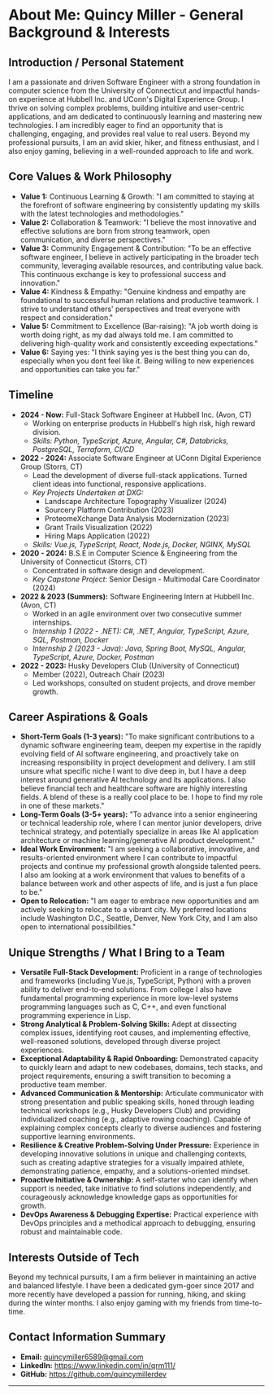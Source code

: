 # About Me: Quincy Miller - General Background & Interests

## Introduction / Personal Statement

I am a passionate and driven Software Engineer with a strong foundation in computer science from the University of Connecticut and impactful hands-on experience at Hubbell Inc. and UConn's Digital Experience Group. I thrive on solving complex problems, building intuitive and user-centric applications, and am dedicated to continuously learning and mastering new technologies. I am incredibly eager to find an opportunity that is challenging, engaging, and provides real value to real users. Beyond my professional pursuits, I am an avid skier, hiker, and fitness enthusiast, and I also enjoy gaming, believing in a well-rounded approach to life and work.

## Core Values & Work Philosophy

*   **Value 1:** Continuous Learning & Growth: "I am committed to staying at the forefront of software engineering by consistently updating my skills with the latest technologies and methodologies."
*   **Value 2:** Collaboration & Teamwork: "I believe the most innovative and effective solutions are born from strong teamwork, open communication, and diverse perspectives."
*   **Value 3:** Community Engagement & Contribution: "To be an effective software engineer, I believe in actively participating in the broader tech community, leveraging available resources, and contributing value back. This continuous exchange is key to professional success and innovation."
*   **Value 4:** Kindness & Empathy: "Genuine kindness and empathy are foundational to successful human relations and productive teamwork. I strive to understand others' perspectives and treat everyone with respect and consideration."
*   **Value 5:** Commitment to Excellence (Bar-raising): "A job worth doing is worth doing right, as my dad always told me. I am committed to delivering high-quality work and consistently exceeding expectations."
*   **Value 6:** Saying yes: "I think saying yes is the best thing you can do, especially when you dont feel like it. Being willing to new experiences and opportunities can take you far."

## Timeline

*   **2024 - Now:** Full-Stack Software Engineer at Hubbell Inc. (Avon, CT)
    *   Working on enterprise products in Hubbell's high risk, high reward division.
    *   *Skills: Python, TypeScript, Azure, Angular, C#, Databricks, PostgreSQL, Terraform, CI/CD*
*   **2022 - 2024:** Associate Software Engineer at UConn Digital Experience Group (Storrs, CT)
    *   Lead the development of diverse full-stack applications. Turned client ideas into functional, responsive applications.
    *   *Key Projects Undertaken at DXG:*
        *   Landscape Architecture Topography Visualizer (2024)
        *   Sourcery Platform Contribution (2023)
        *   ProteomeXchange Data Analysis Modernization (2023)
        *   Grant Trails Visualization (2022)
        *   Hiring Maps Application (2022)
    *   *Skills: Vue.js, TypeScript, React, Node.js, Docker, NGINX, MySQL*
*   **2020 - 2024:** B.S.E in Computer Science & Engineering from the University of Connecticut (Storrs, CT)
    *   Concentrated in software design and development.
    *   *Key Capstone Project:* Senior Design - Multimodal Care Coordinator (2024)
*   **2022 & 2023 (Summers):** Software Engineering Intern at Hubbell Inc. (Avon, CT)
    *   Worked in an agile environment over two consecutive summer internships.
    *   *Internship 1 (2022 - .NET): C#, .NET, Angular, TypeScript, Azure, SQL, Postman, Docker*
    *   *Internship 2 (2023 - Java): Java, Spring Boot, MySQL, Angular, TypeScript, Azure, Docker, Postman*
*   **2022 - 2023:** Husky Developers Club (University of Connecticut)
    *   Member (2022), Outreach Chair (2023)
    *   Led workshops, consulted on student projects, and drove member growth.

## Career Aspirations & Goals

*   **Short-Term Goals (1-3 years):** "To make significant contributions to a dynamic software engineering team, deepen my expertise in the rapidly evolving field of AI software engineering, and proactively take on increasing responsibility in project development and delivery. I am still unsure what specific niche I want to dive deep in, but I have a deep interest around generative AI technology and its applications. I also believe financial tech and healthcare software are highly interesting fields. A blend of these is a really cool place to be. I hope to find my role in one of these markets."
*   **Long-Term Goals (3-5+ years):** "To advance into a senior engineering or technical leadership role, where I can mentor junior developers, drive technical strategy, and potentially specialize in areas like AI application architecture or machine learning/generative AI product development."
*   **Ideal Work Environment:** "I am seeking a collaborative, innovative, and results-oriented environment where I can contribute to impactful projects and continue my professional growth alongside talented peers. I also am looking at a work environment that values to benefits of a balance between work and other aspects of life, and is just a fun place to be."
*   **Open to Relocation:** "I am eager to embrace new opportunities and am actively seeking to relocate to a vibrant city. My preferred locations include Washington D.C., Seattle, Denver, New York City, and I am also open to international possibilities."

## Unique Strengths / What I Bring to a Team

*   **Versatile Full-Stack Development:** Proficient in a range of technologies and frameworks (including Vue.js, TypeScript, Python) with a proven ability to deliver end-to-end solutions. From college I also have fundamental programming experience in more low-level systems programming languages such as C, C++, and even functional programming experience in Lisp.
*   **Strong Analytical & Problem-Solving Skills:** Adept at dissecting complex issues, identifying root causes, and implementing effective, well-reasoned solutions, developed through diverse project experiences.
*   **Exceptional Adaptability & Rapid Onboarding:** Demonstrated capacity to quickly learn and adapt to new codebases, domains, tech stacks, and project requirements, ensuring a swift transition to becoming a productive team member.
*   **Advanced Communication & Mentorship:** Articulate communicator with strong presentation and public speaking skills, honed through leading technical workshops (e.g., Husky Developers Club) and providing individualized coaching (e.g., adaptive rowing coaching). Capable of explaining complex concepts clearly to diverse audiences and fostering supportive learning environments.
*   **Resilience & Creative Problem-Solving Under Pressure:** Experience in developing innovative solutions in unique and challenging contexts, such as creating adaptive strategies for a visually impaired athlete, demonstrating patience, empathy, and a solutions-oriented mindset.
*   **Proactive Initiative & Ownership:** A self-starter who can identify when support is needed, take initiative to find solutions independently, and courageously acknowledge knowledge gaps as opportunities for growth.
*   **DevOps Awareness & Debugging Expertise:** Practical experience with DevOps principles and a methodical approach to debugging, ensuring robust and maintainable code.

## Interests Outside of Tech

Beyond my technical pursuits, I am a firm believer in maintaining an active and balanced lifestyle. I have been a dedicated gym-goer since 2017 and more recently have developed a passion for running, hiking, and skiing during the winter months. I also enjoy gaming with my friends from time-to-time.

## Contact Information Summary

*   **Email:** quincymiller6589@gmail.com
*   **LinkedIn:** https://www.linkedin.com/in/qrm111/
*   **GitHub:** https://github.com/quincymillerdev

--- 